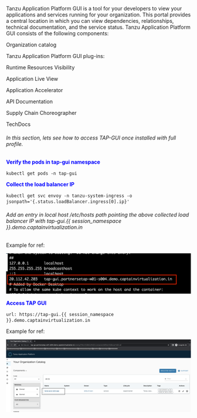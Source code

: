 Tanzu Application Platform GUI is a tool for your developers to view your applications and services running for your organization. This portal provides a central location in which you can view dependencies, relationships, technical documentation, and the service status.
Tanzu Application Platform GUI consists of the following components:

Organization catalog

Tanzu Application Platform GUI plug-ins:

  Runtime Resources Visibility
  
  Application Live View
  
  Application Accelerator
  
  API Documentation
  
  Supply Chain Choreographer

TechDocs

###### In this section, lets see how to access TAP-GUI once installed with full profile. 

<p style="color:blue"><strong> Verify the pods in tap-gui namespace </strong></p>

```execute
kubectl get pods -n tap-gui
```

<p style="color:blue"><strong> Collect the load balancer IP </strong></p>

```execute
kubectl get svc envoy -n tanzu-system-ingress -o jsonpath='{.status.loadBalancer.ingress[0].ip}'
```

###### Add an entry in local host /etc/hosts path pointing the above collected load balancer IP with tap-gui.{{ session_namespace }}.demo.captainvirtualization.in

Example for ref: 

![Local host](images/tap-svc-localhost-1.png)

<p style="color:blue"><strong> Access TAP GUI </strong></p>

```dashboard:open-url
url: https://tap-gui.{{ session_namespace }}.demo.captainvirtualization.in
```

Example for ref: 

![TAP GUI](images/tap-gui-1.png)
